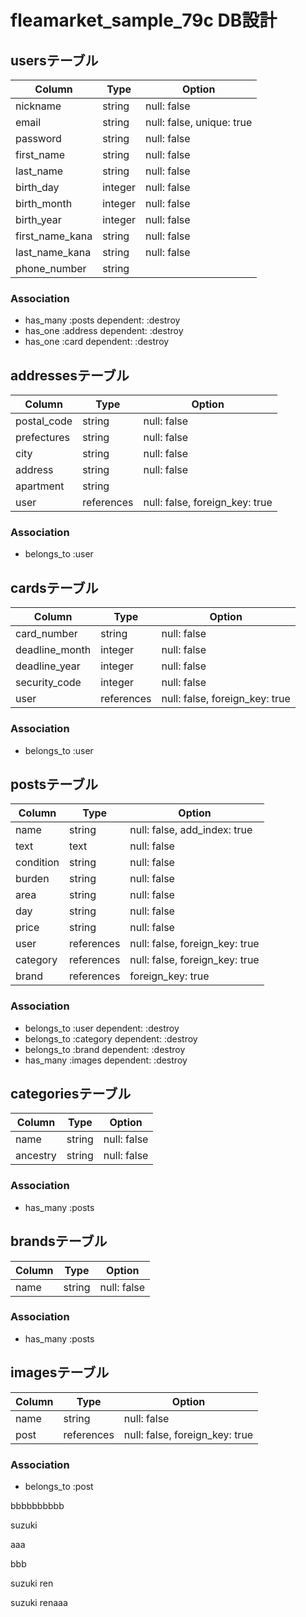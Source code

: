 # fleamarket_sample_79c DB設計
## usersテーブル
|Column|Type|Option|
|------|----|------|
|nickname|string|null: false|
|email|string|null: false, unique: true|
|password|string|null: false|
|first_name|string|null: false|
|last_name|string|null: false|
|birth_day|integer|null: false|
|birth_month|integer|null: false|
|birth_year|integer|null: false|
|first_name_kana|string|null: false|
|last_name_kana|string|null: false|
|phone_number|string||
### Association
- has_many :posts dependent: :destroy
- has_one :address dependent: :destroy
- has_one :card dependent: :destroy

## addressesテーブル
|Column|Type|Option|
|------|----|------|
|postal_code|string|null: false|
|prefectures|string|null: false|
|city|string|null: false|
|address|string|null: false|
|apartment|string||
|user|references|null: false, foreign_key: true|
### Association
- belongs_to :user

## cardsテーブル
|Column|Type|Option|
|------|----|------|
|card_number|string|null: false|
|deadline_month|integer|null: false|
|deadline_year|integer|null: false|
|security_code|integer|null: false|
|user|references|null: false, foreign_key: true|
### Association
- belongs_to :user

## postsテーブル
|Column|Type|Option|
|------|----|------|
|name|string|null: false, add_index: true|
|text|text|null: false|
|condition|string|null: false|
|burden|string|null: false|
|area|string|null: false|
|day|string|null: false|
|price|string|null: false|
|user|references|null: false, foreign_key: true|
|category|references|null: false, foreign_key: true|
|brand|references|foreign_key: true|
### Association
- belongs_to :user dependent: :destroy
- belongs_to :category dependent: :destroy
- belongs_to :brand dependent: :destroy
- has_many :images dependent: :destroy

## categoriesテーブル
|Column|Type|Option|
|------|----|------|
|name|string|null: false|
|ancestry|string|null: false|
### Association
- has_many :posts

## brandsテーブル
|Column|Type|Option|
|------|----|------|
|name|string|null: false|
### Association
- has_many :posts

## imagesテーブル
|Column|Type|Option|
|------|----|------|
|name|string|null: false|
|post|references|null: false, foreign_key: true|
### Association
- belongs_to :post 


bbbbbbbbbb

suzuki






aaa

bbb

suzuki ren


suzuki renaaa

